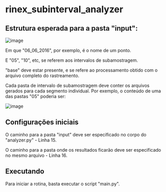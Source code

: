 # rinex_subinterval_analyzer

## Estrutura esperada para a pasta "input":

![image](https://user-images.githubusercontent.com/10555891/194937165-ffa41a4d-63db-4e2e-b01d-2e6a03978435.png)

Em que "06_06_2016", por exemplo, é o nome de um ponto.

E "05", "10", etc, se referem aos intervalos de subamostragem.

"base" deve estar presente, e se refere ao processamento obtido com o arquivo completo do rastreamento.

Cada pasta de intervalo de subamostragem deve conter os arquivos gerados para cada segmento individual.
Por exemplo, o conteúdo de uma das pastas "05" poderia ser:

![image](https://user-images.githubusercontent.com/10555891/194937919-abaa4243-de00-444d-ae40-b1d3568c079e.png)

## Configurações iniciais

O caminho para a pasta "input" deve ser especificado no corpo do "analyzer.py" - Linha 15.

O caminho para a pasta onde os resultados ficarão deve ser especificado no mesmo arquivo - Linha 16.

## Executando

Para iniciar a rotina, basta executar o script "main.py".
